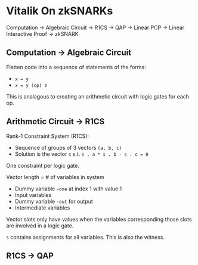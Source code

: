 # Vitalik On zkSNARKs

Computation -> Algebraic Circuit -> R1CS -> QAP -> Linear PCP -> Linear Interactive Proof -> zkSNARK

## Computation -> Algebraic Circuit

Flatten code into a sequence of statements of the forms:
- `x = y`
- `x = y (op) z`

This is analagous to creating an arithmetic circuit with logic gates for each op.

## Arithmetic Circuit -> R1CS

Rank-1 Constraint System (R1CS):
- Sequence of groups of 3 vectors `(a, b, c)`
- Solution is the vector `s` s.t. `s . a * s . b - s . c = 0`

One constraint per logic gate.

Vector length = # of variables in system
- Dummy variable `~one` at index 1 with value 1
- Input variables
- Dummy variable `~out` for output
- Intermediate variables

Vector slots only have values when the variables corresponding those slots are involved in a logic gate.

`s` contains assignments for all variables. This is also the witness.

## R1CS -> QAP
